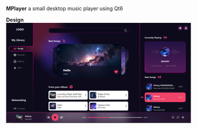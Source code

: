**MPlayer** 
a small desktop music player using Qt6 

**Design**
![main_page](design/main_page.png)
